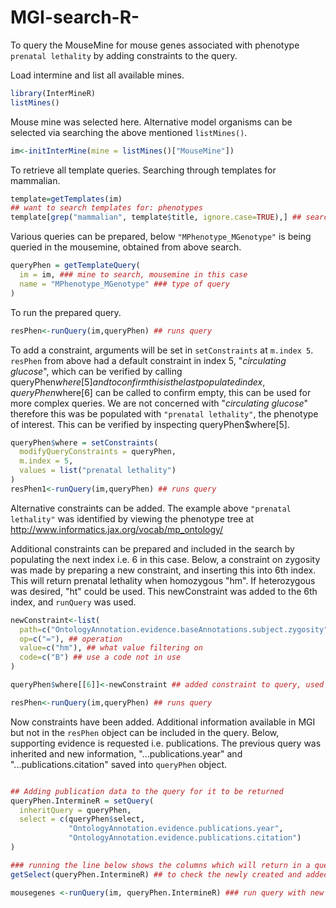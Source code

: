 # MGI-search-R-
To query the MouseMine for mouse genes associated with phenotype ```prenatal lethality``` by adding constraints to the query.

Load intermine and list all available mines.
```R
library(InterMineR)
listMines()
```
Mouse mine was selected here. Alternative model organisms can be selected via searching the above mentioned ```listMines()```.
```R
im<-initInterMine(mine = listMines()["MouseMine"])
```
To retrieve all template queries. 
Searching through templates for mammalian.
```R
template=getTemplates(im)
## want to search templates for: phenotypes
template[grep("mammalian", template$title, ignore.case=TRUE),] ## search title column
```
Various queries can be prepared, below ```"MPhenotype_MGenotype"``` is being queried in the mousemine, obtained from above search.
```R
queryPhen = getTemplateQuery(
  im = im, ### mine to search, mousemine in this case
  name = "MPhenotype_MGenotype" ### type of query
)
```
To run the prepared query.
```R
resPhen<-runQuery(im,queryPhen) ## runs query
```
To add a constraint, arguments will be set in ```setConstraints``` at ```m.index 5```.
```resPhen``` from above had a default constraint in index 5, "*circulating glucose*", which can be verified by calling queryPhen$where[5] and to confirm this is the last populated index, queryPhen$where[6] can be called to confirm empty, this can be used for more complex queries. We are not concerned with "*circulating glucose*"  therefore this was be populated with ```"prenatal lethality"```, the phenotype of interest. This can be verified by inspecting queryPhen$where[5].
```R
queryPhen$where = setConstraints(
  modifyQueryConstraints = queryPhen,
  m.index = 5,
  values = list("prenatal lethality")
)
resPhen1<-runQuery(im,queryPhen) ## runs query
```
Alternative constraints can be added. The example above ```"prenatal lethality"``` was identified by viewing the phenotype tree at http://www.informatics.jax.org/vocab/mp_ontology/ 

Additional constraints can be prepared and included in the search by populating the next index i.e. 6 in this case. 
Below, a constraint on zygosity was made by preparing a new constraint, and inserting this into 6th index. This will return prenatal lethality when homozygous "hm". If heterozygous was desired, "ht" could be used. 
This newConstraint was added to the 6th index, and ```runQuery``` was used. 
```R
newConstraint<-list(
  path=c("OntologyAnnotation.evidence.baseAnnotations.subject.zygosity"), ## path where constraint put on
  op=c("="), ## operation
  value=c("hm"), ## what value filtering on
  code=c("B") ## use a code not in use
)

queryPhen$where[[6]]<-newConstraint ## added constraint to query, used 6 which was next free index

resPhen<-runQuery(im,queryPhen) ## runs query
```
Now constraints have been added. Additional information available in MGI but not in the ```resPhen``` object can be included in the query. Below, supporting evidence is requested i.e. publications. The previous query was inherited and new information, "...publications.year" and "...publications.citation" saved into ```queryPhen``` object.
```R

## Adding publication data to the query for it to be returned
queryPhen.IntermineR = setQuery(
  inheritQuery = queryPhen,
  select = c(queryPhen$select,
             "OntologyAnnotation.evidence.publications.year",
             "OntologyAnnotation.evidence.publications.citation")
)

### running the line below shows the columns which will return in a query before running
getSelect(queryPhen.IntermineR) ## to check the newly created and added columns

mousegenes <-runQuery(im, queryPhen.IntermineR) ### run query with new requests included
```

